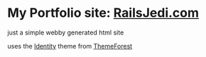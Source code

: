 # My Portfolio site: [RailsJedi.com](http://railsjedi.com)

just a simple webby generated html site

uses the [Identity](http://themeforest.net/item/identity/80775?ref=jcnetdev) theme from [ThemeForest](http://themeforest.net/?ref=jcnetdev)


